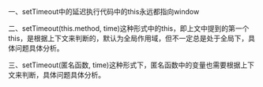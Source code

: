 一、setTimeout中的延迟执行代码中的this永远都指向window

二、setTimeout(this.method, time)这种形式中的this，即上文中提到的第一个this，是根据上下文来判断的，默认为全局作用域，但不一定总是处于全局下，具体问题具体分析。

三、setTimeout(匿名函数, time)这种形式下，匿名函数中的变量也需要根据上下文来判断，具体问题具体分析。
